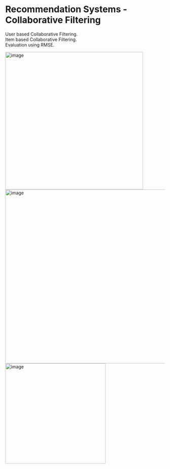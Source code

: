 # Recommendation Systems - Collaborative Filtering

User based Collaborative Filtering.  
Item based Collaborative Filtering.  
Evaluation using RMSE.  

<p float="left">
<img width="435" alt="image" src="https://user-images.githubusercontent.com/112930532/214788057-82af0da3-bd47-4f01-9c4e-4dbabb96d581.png">
<img width="550" alt="image" src="https://user-images.githubusercontent.com/112930532/214788070-0f637247-b69f-471e-b3fa-da4dfc50c654.png">
<img width="317" alt="image" src="https://user-images.githubusercontent.com/112930532/214787744-7fdfb2d1-341e-4abd-a7e9-5a99f49c2c0e.png">


